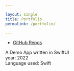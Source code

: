 ```yaml
---

layout: single
title: Portfolio
permalink: /portfolio/

---
```

* [GitHub Repos](https://github.com/gerkov77/GithubRepos)
 <p>A Demo App written in SwiftUI
 <br>
 year: 2022
 <br>
 Language used: Swift
 </p>